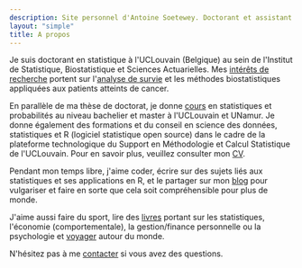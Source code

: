 ```yaml
---
description: Site personnel d'Antoine Soetewey. Doctorant et assistant en statistique à l'UCLouvain
layout: "simple"
title: A propos
---
```


Je suis doctorant en statistique à l'UCLouvain (Belgique) au sein de l'Institut de Statistique, Biostatistique et Sciences Actuarielles. Mes [intérêts de recherche](/fr/research/) portent sur l'[analyse de survie](https://statsandr.com/blog/what-is-survival-analysis/) et les méthodes biostatistiques appliquées aux patients atteints de cancer.

En parallèle de ma thèse de doctorat, je donne [cours](/fr/teaching/) en statistiques et probabilités au niveau bachelier et master à l'UCLouvain et UNamur. Je donne également des formations et du conseil en science des données, statistiques et R (logiciel statistique open source) dans le cadre de la plateforme technologique du Support en Méthodologie et Calcul Statistique de l'UCLouvain. Pour en savoir plus, veuillez consulter mon [CV](/fr/cv/).

<!--Compte tenu de mon expérience, j'accompagne également des :

- **Etudiants et chercheurs** dans leurs études ou la partie statistique de leur mémoire, TFE, thèse ou projet de recherche, grâce à des cours sur mesure et un accompagnement personnalisé en statistique et probabilité. Voir plus d'informations sur [easystat.be](https://easystat.be/).
- **Professionnels et entreprises** dans leurs recherches, analyses de données et prises de décisions éclairées en apportant une dimension statistique à leurs projets, quel que soit le secteur, le coeur de métier ou la taille de l'entreprise. Plus d'informations sur [datanalyze.be](https://datanalyze.be/fr/).

Si vous avez besoin d'aide en statistiques, en analyse de données ou en R, n'hésitez pas à me contacter via le site web correspondant !-->

Pendant mon temps libre, j'aime coder, écrire sur des sujets liés aux statistiques et ses applications en R, et le partager sur mon [blog](https://statsandr.com/) pour vulgariser et faire en sorte que cela soit compréhensible pour plus de monde.

J'aime aussi faire du sport, lire des [livres](/files/booklist.html) portant sur les statistiques, l'économie (comportementale), la gestion/finance personnelle ou la psychologie et [voyager](/files/visited-places.html) autour du monde.

N'hésitez pas à me [contacter](/fr/contact/) si vous avez des questions.
